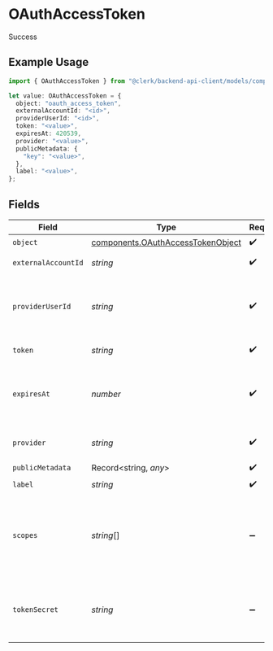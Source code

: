 # OAuthAccessToken

Success

## Example Usage

```typescript
import { OAuthAccessToken } from "@clerk/backend-api-client/models/components";

let value: OAuthAccessToken = {
  object: "oauth_access_token",
  externalAccountId: "<id>",
  providerUserId: "<id>",
  token: "<value>",
  expiresAt: 420539,
  provider: "<value>",
  publicMetadata: {
    "key": "<value>",
  },
  label: "<value>",
};
```

## Fields

| Field                                                                                  | Type                                                                                   | Required                                                                               | Description                                                                            |
| -------------------------------------------------------------------------------------- | -------------------------------------------------------------------------------------- | -------------------------------------------------------------------------------------- | -------------------------------------------------------------------------------------- |
| `object`                                                                               | [components.OAuthAccessTokenObject](../../models/components/oauthaccesstokenobject.md) | :heavy_check_mark:                                                                     | N/A                                                                                    |
| `externalAccountId`                                                                    | *string*                                                                               | :heavy_check_mark:                                                                     | External account ID                                                                    |
| `providerUserId`                                                                       | *string*                                                                               | :heavy_check_mark:                                                                     | The unique ID of the user in the external provider's system                            |
| `token`                                                                                | *string*                                                                               | :heavy_check_mark:                                                                     | The access token                                                                       |
| `expiresAt`                                                                            | *number*                                                                               | :heavy_check_mark:                                                                     | Unix timestamp of the access token expiration.                                         |
| `provider`                                                                             | *string*                                                                               | :heavy_check_mark:                                                                     | The ID of the provider                                                                 |
| `publicMetadata`                                                                       | Record<string, *any*>                                                                  | :heavy_check_mark:                                                                     | N/A                                                                                    |
| `label`                                                                                | *string*                                                                               | :heavy_check_mark:                                                                     | N/A                                                                                    |
| `scopes`                                                                               | *string*[]                                                                             | :heavy_minus_sign:                                                                     | The list of scopes that the token is valid for. Only present for OAuth 2.0 tokens.     |
| `tokenSecret`                                                                          | *string*                                                                               | :heavy_minus_sign:                                                                     | The token secret. Only present for OAuth 1.0 tokens.                                   |